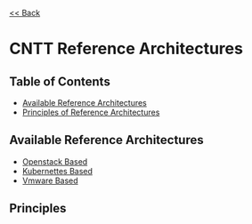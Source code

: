 [<< Back](https://cntt-n.github.io/CNTT/)

# CNTT Reference Architectures


## Table of Contents
* [Available Reference Architectures](#1)
* [Principles of Reference Architectures](#2)


<a name="1"></a>
## Available Reference Architectures
* [Openstack Based](openstack)
* [Kubernettes Based](.)
* [Vmware Based](.)


<a name="2"></a>
## Principles